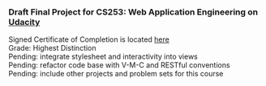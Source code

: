 <h3>Draft Final Project for CS253: Web Application Engineering on <a href="https://www.udacity.com/course/cs253">Udacity</a></h3>

<div>Signed Certificate of Completion is located <a href="https://docs.google.com/file/d/0B1UaQhioqJ5EVFBQSzlpVkM4Yjg/edit?usp=sharing">here</a>
</div>
Grade: Highest Distinction
<br />
Pending: integrate stylesheet and interactivity into views
<br />
Pending: refactor code base with V-M-C and RESTful conventions
<br />
Pending: include other projects and problem sets for this course

